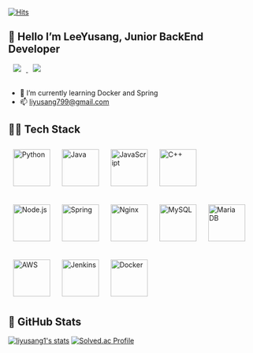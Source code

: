 

[![Hits](https://hits.seeyoufarm.com/api/count/incr/badge.svg?url=https%3A%2F%2Fgithub.com%2Fliyusang1&count_bg=%2379C83D&title_bg=%23555555&icon=datadog.svg&icon_color=%23FAFFFE&title=Hello!&edge_flat=false)](https://hits.seeyoufarm.com)

## 👋 Hello I’m LeeYusang, Junior BackEnd Developer    

<a href="https://instagram.com/liyusang1">
    <img 
        src="http://img.shields.io/badge/-Instagram-black?style=flat&logo=Instagram&link=https://instagram.com/alpox.dev/"
        style="height : auto; margin-left : 10px; margin-right : 10px;"/>
</a> 
<a href="https://yusang.tistory.com/">
    <img 
        src="http://img.shields.io/badge/-Tech%20Blog-655ced?style=flat&logo=github&link=https://alpox.kr"
        style="height : auto; margin-left : 10px; margin-right : 10px;"/>
</a>

<br>
<br>

- 🌱 I’m currently learning Docker and Spring
- 📫 liyusang799@gmail.com

## 👩‍💻 Tech Stack

<img style="margin: 10px" src="https://profilinator.rishav.dev/skills-assets/python-original.svg" alt="Python" height="75" />  <img style="margin: 10px" src="https://profilinator.rishav.dev/skills-assets/java-original-wordmark.svg" alt="Java" height="75" />  <img style="margin: 10px" src="https://profilinator.rishav.dev/skills-assets/javascript-original.svg" alt="JavaScript" height="75" />  <img style="margin: 10px" src="https://profilinator.rishav.dev/skills-assets/cplusplus-original.svg" alt="C++" height="75" />  
<br>
<img style="margin: 10px" src="https://profilinator.rishav.dev/skills-assets/nodejs-original-wordmark.svg" alt="Node.js" height="75" />   <img style="margin: 10px" src="https://profilinator.rishav.dev/skills-assets/springio-icon.svg" alt="Spring" height="75" />       <img style="margin: 10px" src="https://profilinator.rishav.dev/skills-assets/nginx-original.svg" alt="Nginx" height="75" />  <img style="margin: 10px" src="https://profilinator.rishav.dev/skills-assets/mysql-original-wordmark.svg" alt="MySQL" height="75" />     <img style="margin: 10px" src="https://profilinator.rishav.dev/skills-assets/mariadb.png" alt="Maria DB" height="75" />  
<br>
<img style="margin: 10px" src="https://profilinator.rishav.dev/skills-assets/amazonwebservices-original-wordmark.svg" alt="AWS" height="75" />   <img style="margin: 10px" src="https://profilinator.rishav.dev/skills-assets/jenkins-icon.svg" alt="Jenkins" height="75" />  <img style="margin: 10px" src="https://profilinator.rishav.dev/skills-assets/docker-original-wordmark.svg" alt="Docker" height="75" />  


## 🥇 GitHub Stats

[![liyusang1's stats](https://github-readme-stats.vercel.app/api?username=liyusang1&show_icons=true&hide=issues&theme=dark)](https://github.com/anuraghazra/github-readme-stats) [![Solved.ac Profile](http://mazassumnida.wtf/api/v2/generate_badge?boj=liyusang1)](https://solved.ac/liyusang1/)
<!--
**liyusang1/liyusang1** is a ✨ _special_ ✨ repository because its `README.md` (this file) appears on your GitHub profile.
[![liyusang1's stats](https://github-readme-stats.vercel.app/api?username=liyusang1&show_icons=true&hide=issues)](https://github.com/anuraghazra/github-readme-stats)
[![Top Langs](https://github-readme-stats.vercel.app/api/top-langs/?username=liyusang1&layout=compact)](https://github.com/anuraghazra/github-readme-stats)
Here are some ideas to get you started:
[![Anurag's github stats](https://github-readme-stats.vercel.app/api?username=liyusang1&show_icons=true&theme=radical)](https://github.com/anuraghazra/github-readme-stats)
[![Solved.ac Profile](http://mazassumnida.wtf/api/v2/generate_badge?boj=id)](https://solved.ac/id/)
- 🔭 I’m currently working on ...
- 🌱 I’m currently learning ...
- 👯 I’m looking to collaborate on ...
- 🤔 I’m looking for help with ...
- 💬 Ask me about ...
- 📫 How to reach me: ...
- 😄 Pronouns: ...
- ⚡ Fun fact: ...
-->
